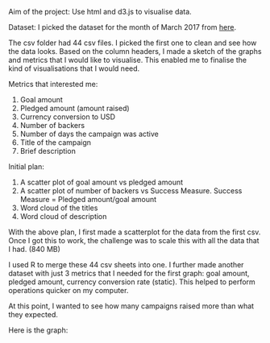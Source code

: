 Aim of the project: Use html and d3.js to visualise data. 

Dataset: I picked the dataset for the month of March 2017 from [here](https://webrobots.io/kickstarter-datasets/). 

The csv folder had 44 csv files. I picked the first one to clean and see how the data looks. Based on the column headers, I made a sketch of the graphs and metrics that I would like to visualise. This enabled me to finalise the kind of visualisations that I would need. 

Metrics that interested me:
1. Goal amount
2. Pledged amount (amount raised)
3. Currency conversion to USD
4. Number of backers
5. Number of days the campaign was active 
6. Title of the campaign
7. Brief description

Initial plan: 
1. A scatter plot of goal amount vs pledged amount
2. A scatter plot of number of backers vs Success Measure. Success Measure = Pledged amount/goal amount
3. Word cloud of the titles
4. Word cloud of description

With the above plan, I first made a scatterplot for the data from the first csv. Once I got this to work, the challenge was to scale this with all the data that I had. (840 MB)

I used R to merge these 44 csv sheets into one. I further made another dataset with just 3 metrics that I needed for the first graph: goal amount, pledged amount, currency conversion rate (static). This helped to perform operations quicker on my computer. 

At this point, I wanted to see how many campaigns raised more than what they expected. 

Here is the graph:





